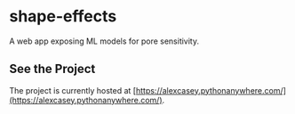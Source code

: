 # shape-effects
A web app exposing ML models for pore sensitivity. 

## See the Project
The project is currently hosted at [https://alexcasey.pythonanywhere.com/](https://alexcasey.pythonanywhere.com/). 
